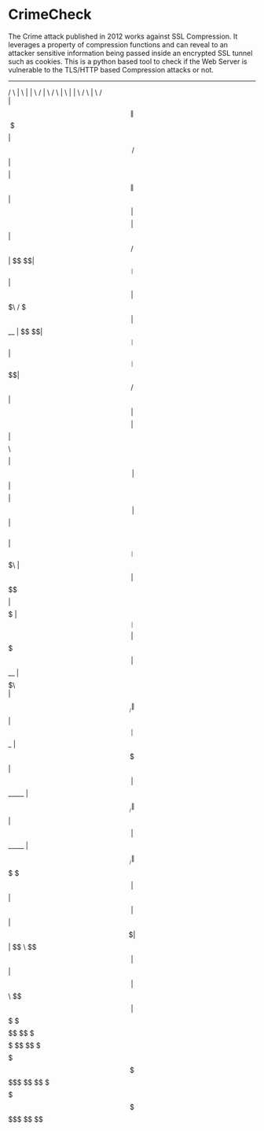 CrimeCheck
==========




The Crime attack published in 2012 works against SSL Compression. 
It leverages a property of compression functions and can reveal to an attacker sensitive information being passed inside an encrypted SSL tunnel such as cookies.
This is a python based tool to check if the Web Server is vulnerable to the TLS/HTTP based Compression attacks or not.


  ______   _______   ______  __       __  ________         ______   __    __  ________   ______   __    __ 
 /      \ |       \ |      \|  \     /  \|        \       /      \ |  \  |  \|        \ /      \ |  \  /  \
|  $$$$$$\| $$$$$$$\ \$$$$$$| $$\   /  $$| $$$$$$$$      |  $$$$$$\| $$  | $$| $$$$$$$$|  $$$$$$\| $$ /  $$
| $$   \$$| $$__| $$  | $$  | $$$\ /  $$$| $$__          | $$   \$$| $$__| $$| $$__    | $$   \$$| $$/  $$ 
| $$      | $$    $$  | $$  | $$$$\  $$$$| $$  \         | $$      | $$    $$| $$  \   | $$      | $$  $$  
| $$   __ | $$$$$$$\  | $$  | $$\$$ $$ $$| $$$$$         | $$   __ | $$$$$$$$| $$$$$   | $$   __ | $$$$$\  
| $$__/  \| $$  | $$ _| $$_ | $$ \$$$| $$| $$_____       | $$__/  \| $$  | $$| $$_____ | $$__/  \| $$ \$$\ 
 \$$    $$| $$  | $$|   $$ \| $$  \$ | $$| $$     \       \$$    $$| $$  | $$| $$     \ \$$    $$| $$  \$$\
  \$$$$$$  \$$   \$$ \$$$$$$ \$$      \$$ \$$$$$$$$        \$$$$$$  \$$   \$$ \$$$$$$$$  \$$$$$$  \$$   \$$
                                                                                                           
                                                                                                           
                                                                                                           
